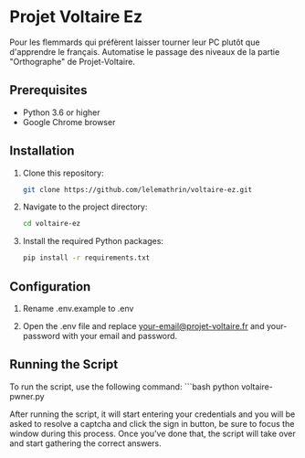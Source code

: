 # Projet Voltaire Ez

Pour les flemmards qui préfèrent laisser tourner leur PC plutôt que d'apprendre le français.
Automatise le passage des niveaux de la partie "Orthographe" de Projet-Voltaire.

## Prerequisites

- Python 3.6 or higher
- Google Chrome browser

## Installation

1. Clone this repository:
   ```bash
   git clone https://github.com/lelemathrin/voltaire-ez.git

2. Navigate to the project directory:
    ```bash
    cd voltaire-ez

3. Install the required Python packages:
    ```bash
    pip install -r requirements.txt

## Configuration

1. Rename .env.example to .env

2. Open the .env file and replace your-email@projet-voltaire.fr and your-password with your email and password.

## Running the Script

To run the script, use the following command:
    ```bash
    python voltaire-pwner.py

After running the script, it will start entering your credentials and you will be asked to resolve a captcha and click the sign in button, be sure to focus the window during this process.
Once you've done that, the script will take over and start gathering the correct answers.
